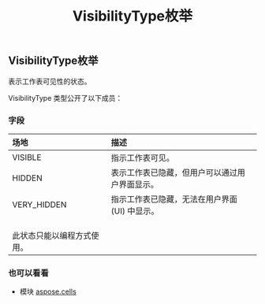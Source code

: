 ﻿---
title: VisibilityType枚举
second_title: Aspose.Cells for Python via .NET API 参考资料
description:
type: docs
weight: 2660
url: /zh/python-net/aspose.cells/visibilitytype/
is_root: false
---
##  VisibilityType枚举
表示工作表可见性的状态。



VisibilityType 类型公开了以下成员：

### 字段
|场地|描述|
| :- | :- |
| VISIBLE |指示工作表可见。|
| HIDDEN |表示工作表已隐藏，但用户可以通过用户界面显示。|
| VERY_HIDDEN |指示工作表已隐藏，无法在用户界面 (UI) 中显示。<br/>此状态只能以编程方式使用。|



### 也可以看看
* 模块 [aspose.cells](..)
